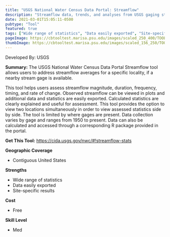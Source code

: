 ```yaml
---
title: "USGS National Water Census Data Portal: Streamflow"
description: "Streamflow data, trends, and analyses from USGS gaging stations."
date: 2021-03-01T15:05:11-0500
pubtype: "Tool"
featured: true
tags: ["Wide range of statistics", "Data easily exported", "Site-specific results"]
pageImage: https://cbtooltest.marisa.psu.edu/images/scaled_250_400/TOOLID_55.2_ScreenCapture-1.png
thumbImage: https://cbtooltest.marisa.psu.edu/images/scaled_156_250/TOOLID_55.2_ScreenCapture-1.png
---
```

Developed By: USGS

**Summary:** The USGS National Water Census Data Portal Streamflow tool allows users to address streamflow averages for a specific locality, if a nearby stream gage is available. 

This tool helps users assess streamflow magnitude, duration, frequency, timing, and rate of change. Observed streamflow can be viewed in plots and additional data and statistics are easily exported. Calculated statistics are clearly explained and useful for assessment. This tool provides the option to view two locations simultaneously in order to view assessed statistics side by side. The tool is limited by where gages are present. Data collection varies by gage and ranges from 1950 to present. Data can also be calculated and accessed through a corresponding R package provided in the portal.

__**Get This Tool:**__ https://cida.usgs.gov/nwc/#!streamflow-stats

__**Geographic Coverage**__
- Contiguous United States

__**Strengths**__
-  Wide range of statistics
-   Data easily exported
-   Site-specific results

__**Cost**__
- Free

__**Skill Level**__
- Med
